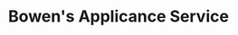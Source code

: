 ---
title: "Bowen's Applicance Service"
url: /peterborough/bowens-applicance-service/
shop: electronics
---